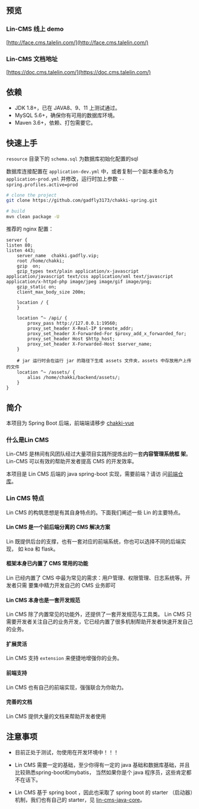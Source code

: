 ## 预览

### Lin-CMS 线上 demo

[http://face.cms.talelin.com/](http://face.cms.talelin.com/)

### Lin-CMS 文档地址

[https://doc.cms.talelin.com/](https://doc.cms.talelin.com/)

## 依赖
* JDK 1.8+，已在 JAVA8、9、11 上测试通过。
* MySQL 5.6+，确保你有可用的数据库环境。
* Maven 3.6+，依赖、打包需要它。

## 快速上手

`resource` 目录下的 `schema.sql` 为数据库初始化配置的sql

数据库连接配置在 `application-dev.yml` 中，或者复制一个副本重命名为 `application-prod.yml` 并修改，运行时加上参数 `--spring.profiles.active=prod`

```bash
# clone the project
git clone https://github.com/gadfly3173/chakki-spring.git

# build
mvn clean package -U
```

推荐的 nginx 配置：
```nginx
server {
listen 80;
listen 443;
    server_name  chakki.gadfly.vip;
    root /home/chakki;
    gzip  on;
    gzip_types text/plain application/x-javascript application/javascript text/css application/xml text/javascript application/x-httpd-php image/jpeg image/gif image/png;
    gzip_static on;
    client_max_body_size 200m;

    location / {
    }

    location ^~ /api/ {
        proxy_pass http://127.0.0.1:19560;
        proxy_set_header X-Real-IP $remote_addr;
        proxy_set_header X-Forwarded-For $proxy_add_x_forwarded_for;
        proxy_set_header Host $http_host;
        proxy_set_header X-Forwarded-Host $server_name;
    }

    # jar 运行时会在运行 jar 的路径下生成 assets 文件夹，assets 中存放用户上传的文件
    location ^~ /assets/ {
        alias /home/chakki/backend/assets/;
    }
}
```

## 简介

本项目为 Spring Boot 后端，前端端请移步 [chakki-vue](https://github.com/gadfly3173/chakki-vue)

### 什么是Lin CMS

Lin-CMS 是林间有风团队经过大量项目实践所提炼出的一套**内容管理系统框
架**。Lin-CMS 可以有效的帮助开发者提高 CMS 的开发效率。

本项目是 Lin CMS 后端的 java spring-boot 实现，需要前端？请访
问[前端仓库](https://github.com/TaleLin/lin-cms-vue)。

### Lin CMS 特点

Lin CMS 的构筑思想是有其自身特点的。下面我们阐述一些 Lin 的主要特点。

#### Lin CMS 是一个前后端分离的 CMS 解决方案

Lin 既提供后台的支撑，也有一套对应的前端系统，你也可以选择不同的后端实现，
如 koa 和 flask。

#### 框架本身已内置了 CMS 常用的功能

Lin 已经内置了 CMS 中最为常见的需求：用户管理、权限管理、日志系统等。开发者只需
要集中精力开发自己的 CMS 业务即可

#### Lin CMS 本身也是一套开发规范

Lin CMS 除了内置常见的功能外，还提供了一套开发规范与工具类。
Lin CMS 只需要开发者关注自己的业务开发，它已经内置了很多机制帮助开发者快速开发自己的业务。

#### 扩展灵活

Lin CMS 支持 `extension` 来便捷地增强你的业务。

#### 前端支持

Lin CMS 也有自己的前端实现，强强联合为你助力。

#### 完善的文档

Lin CMS 提供大量的文档来帮助开发者使用

## 注意事项

- 目前正处于测试，勿使用在开发环境中！！！

- Lin CMS 需要一定的基础，至少你得有一定的 java 基础和数据库基础，并且比较熟悉spring-boot和mybatis，
当然如果你是个 java 程序员，这些肯定都不在话下。


- Lin CMS 基于 spring boot ，因此也采取了 spring boot 的 starter （启动器）机制，我们也有自己的
starter，见 [lin-cms-java-core](https://github.com/TaleLin/lin-cms-java-core.git)。 



